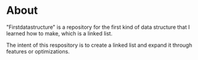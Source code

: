 # About
"Firstdatastructure" is a repository for the first kind of data structure that I learned how to make, which is a linked list. 

The intent of this respository is to create a linked list and expand it through features or optimizations.